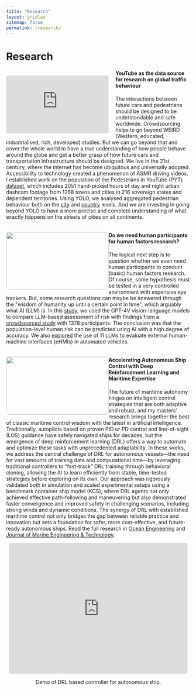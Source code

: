 ```yaml
---
title: "Research"
layout: gridlay
sitemap: false
permalink: /research/
---
```


# Research

<div class="rowl1">
  <div class="img-responsive" style="margin-top: 15px; margin-right: 19px; float: left"><iframe src="https://www.youtube.com/embed/NipvoDg0Nyk?playlist=NipvoDg0Nyk&loop=1&autoplay=1&mute=1" style="width: 280px; height: 158px; border-radius: 5px" frameborder="0" allowfullscreen></iframe></div>

#### YouTube as the data source for research on global traffic behaviour

The interactions between future cars and pedestrians should be designed to be understandable and safe worldwide. Crowdsourcing helps to go beyond WEIRD (Western, educated, industrialised, rich, developed) studies. But we can go beyond that and cover the whole world to have a true understanding of how people behave around the globe and get a better grasp of how future cars and transportation infrastructure should be designed. We live in the 21st century, where the internet has become ubiquitous and universally adopted. Accessibility to technology created a phenomenon of ASMR driving videos. I established work on the population of the Pedestrians in YouTube (PYT) [dataset](https://github.com/Shaadalam9/pedestrians-in-youtube), which includes 2051 hand-picked hours of day and night urban dashcam footage from 1268 towns and cities in 216 sovereign states and dependent territories. Using YOLO, we analysed aggregated pedestrian behaviour both on the [city](/_publications/alam2024crossing.pdf) and [country](/_publications/alam2025national.pdf) levels. And we are investing in going beyond YOLO to have a more precise and complete understanding of what exactly happens on the streets of cities on all continents.

  <ul style="overflow: hidden">
  </ul>
</div>

<div class="rowl1">
  <img src="{{ site.url }}{{ site.baseurl }}/publications/alam2025GPT.jpg" class="img-responsive" style="float: left; border-radius: 5px; width: 280px; height: 158px" />

#### Do we need human participants for human factors research?

The logical next step is to question whether we even need human participants to conduct (basic) human factors research. Of course, some hypothesis must be tested in a very controlled environment with expensive eye trackers. But, some research questions can maybe be answered through the "wisdom of humanity up until a certain point in time", which arguably what AI (LLM) is. In this [study](https://doi.org/10.4121/dfbe6de4-d559-49cd-a7c6-9bebe5d43d50), we used the GPT-4V vision-language models to compare LLM-based assessment of risk with findings from a [crowdsourced study](https://doi.org/10.1016/j.trf.2023.01.014) with 1378 participants. The conclusion was that the population-level human risk can be predicted using AI with a high degree of accuracy. We also [explored](/publications/alam2025GPT.pdf) the use of 11 LLMs to evaluate external human-machine interfaces (eHMIs) in automated vehicles.

  <ul style="overflow: hidden">
  </ul>
</div>

<div class="rowl1">
  <img src="{{ site.url }}{{ site.baseurl }}/publications/rohit2023rl.jpg" class="img-responsive" style="float: left; border-radius: 5px; width: 280px; height: 158px" />

#### Accelerating Autonomous Ship Control with Deep Reinforcement Learning and Maritime Expertise

The future of maritime autonomy hinges on intelligent control strategies that are both adaptive and robust, and my masters' research brings together the best of classic maritime control wisdom with the latest in artificial intelligence. Traditionally, autopilots based on proven PID or PD control and line-of-sight (LOS) guidance have safely navigated ships for decades, but the emergence of deep reinforcement learning (DRL) offers a way to automate and optimize these tasks with unprecedented adaptability. In these works, we address the central challenge of DRL for autonomous vessels—the need for vast amounts of training data and computational time—by leveraging traditional controllers to “fast-track” DRL training through behavioral cloning, allowing the AI to learn efficiently from stable, time-tested strategies before exploring on its own. Our approach was rigorously validated both in simulation and scaled experimental setups using a benchmark container ship model (KCS), where DRL agents not only achieved effective path-following and maneuvering but also demonstrated faster convergence and improved safety in challenging scenarios, including strong winds and dynamic conditions. The synergy of DRL with established maritime control not only bridges the gap between reliable practice and innovation but sets a foundation for safer, more cost-effective, and future-ready autonomous ships. Read the full research in [Ocean Engineering](https://doi.org/10.1016/j.oceaneng.2023.113937) and [Journal of Marine Engineering & Technology](https://doi.org/10.1080/20464177.2024.2367276).

<div class="row" style="text-align:center; margin-bottom: 0px;">
  <iframe style="display:inline-block; border-radius: 5px; border:0px solid #FFF; width: 97%; height: 358px" src="https://youtu.be/qmuS_ZRelwc" frameborder="0" allowfullscreen></iframe>
  
Demo of DRL based controller for autonomous ship.
  </div>
  <ul style="overflow: hidden">
  </ul>
</div>

